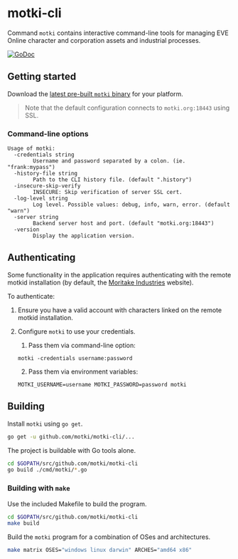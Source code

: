 # motki-cli

Command `motki` contains interactive command-line tools for managing EVE Online character and corporation assets and industrial processes.

[![GoDoc](https://godoc.org/github.com/motki/motki-cli?status.svg)](https://godoc.org/github.com/motki/motki-cli)


## Getting started

Download the [latest pre-built `motki` binary](https://github.com/motki/motki-cli/releases/latest) for your platform.

> Note that the default configuration connects to `motki.org:18443` using SSL.

### Command-line options

```
Usage of motki:
  -credentials string
    	Username and password separated by a colon. (ie. "frank:mypass")
  -history-file string
    	Path to the CLI history file. (default ".history")
  -insecure-skip-verify
    	INSECURE: Skip verification of server SSL cert.
  -log-level string
    	Log level. Possible values: debug, info, warn, error. (default "warn")
  -server string
    	Backend server host and port. (default "motki.org:18443")
  -version
    	Display the application version.
```

## Authenticating

Some functionality in the application requires authenticating with the remote motkid installation (by default, the [Moritake Industries](https://moritakeindustries.com) website).

To authenticate:

1. Ensure you have a valid account with characters linked on the remote motkid installation.
2. Configure `motki` to use your credentials.
   1. Pass them via command-line option:
   ```
   motki -credentials username:password
   ```
       
   2. Pass them via environment variables:
   ```
   MOTKI_USERNAME=username MOTKI_PASSWORD=password motki
   ```
   
## Building

Install `motki` using `go get`.

```bash
go get -u github.com/motki/motki-cli/...
```

The project is buildable with Go tools alone.

```bash
cd $GOPATH/src/github.com/motki/motki-cli
go build ./cmd/motki/*.go
```

### Building with `make`

Use the included Makefile to build the program.

```bash
cd $GOPATH/src/github.com/motki/motki-cli
make build
```

Build the `motki` program for a combination of OSes and architectures.

```bash
make matrix OSES="windows linux darwin" ARCHES="amd64 x86"
```
